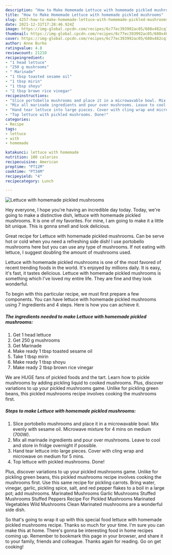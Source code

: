 ```yaml
---
description: "How to Make Homemade Lettuce with homemade pickled mushrooms"
title: "How to Make Homemade Lettuce with homemade pickled mushrooms"
slug: 4257-how-to-make-homemade-lettuce-with-homemade-pickled-mushrooms
date: 2021-12-31T17:28:46.924Z
image: https://img-global.cpcdn.com/recipes/6c77ec393992ac05/680x482cq70/lettuce-with-homemade-pickled-mushrooms-recipe-main-photo.jpg
thumbnail: https://img-global.cpcdn.com/recipes/6c77ec393992ac05/680x482cq70/lettuce-with-homemade-pickled-mushrooms-recipe-main-photo.jpg
cover: https://img-global.cpcdn.com/recipes/6c77ec393992ac05/680x482cq70/lettuce-with-homemade-pickled-mushrooms-recipe-main-photo.jpg
author: Anne Burke
ratingvalue: 4.8
reviewcount: 21210
recipeingredient:
- "1 head lettuce"
- "250 g mushrooms"
- " Marinade"
- "1 tbsp toasted sesame oil"
- "1 tbsp mirin"
- "1 tbsp shoyu"
- "2 tbsp brown rice vinegar"
recipeinstructions:
- "Slice portobello mushrooms and place it in a microwavable bowl. Mix evenly with sesame oil. Microwave mixture for 4 mins on medium (700W)."
- "Mix all marinade ingredients and pour over mushrooms. Leave to cool and store in fridge overnight if possible."
- "Hand tear lettuce into large pieces. Cover with cling wrap and microwave on medium for 5 mins."
- "Top lettuce with pickled mushrooms. Done!"
categories:
- Recipe
tags:
- lettuce
- with
- homemade

katakunci: lettuce with homemade 
nutrition: 100 calories
recipecuisine: American
preptime: "PT12M"
cooktime: "PT34M"
recipeyield: "4"
recipecategory: Lunch

---
```



![Lettuce with homemade pickled mushrooms](https://img-global.cpcdn.com/recipes/6c77ec393992ac05/680x482cq70/lettuce-with-homemade-pickled-mushrooms-recipe-main-photo.jpg)

Hey everyone, I hope you're having an incredible day today. Today, we're going to make a distinctive dish, lettuce with homemade pickled mushrooms. It is one of my favorites. For mine, I am going to make it a little bit unique. This is gonna smell and look delicious.

Great recipe for Lettuce with homemade pickled mushrooms. Can be serve hot or cold when you need a refreshing side dish! I use portobello mushrooms here but you can use any type of mushrooms. If not eating with lettuce, I suggest doubling the amount of mushrooms used.

Lettuce with homemade pickled mushrooms is one of the most favored of recent trending foods in the world. It's enjoyed by millions daily. It is easy, it's fast, it tastes delicious. Lettuce with homemade pickled mushrooms is something which I've loved my entire life. They are fine and they look wonderful.


To begin with this particular recipe, we must first prepare a few components. You can have lettuce with homemade pickled mushrooms using 7 ingredients and 4 steps. Here is how you can achieve it.

<!--inarticleads1-->

##### The ingredients needed to make Lettuce with homemade pickled mushrooms:

1. Get 1 head lettuce
1. Get 250 g mushrooms
1. Get  Marinade
1. Make ready 1 tbsp toasted sesame oil
1. Take 1 tbsp mirin
1. Make ready 1 tbsp shoyu
1. Make ready 2 tbsp brown rice vinegar


We are HUGE fans of pickled foods and the tart. Learn how to pickle mushrooms by adding pickling liquid to cooked mushrooms. Plus, discover variations to up your pickled mushrooms game. Unlike for pickling green beans, this pickled mushrooms recipe involves cooking the mushrooms first. 

<!--inarticleads2-->

##### Steps to make Lettuce with homemade pickled mushrooms:

1. Slice portobello mushrooms and place it in a microwavable bowl. Mix evenly with sesame oil. Microwave mixture for 4 mins on medium (700W).
1. Mix all marinade ingredients and pour over mushrooms. Leave to cool and store in fridge overnight if possible.
1. Hand tear lettuce into large pieces. Cover with cling wrap and microwave on medium for 5 mins.
1. Top lettuce with pickled mushrooms. Done!


Plus, discover variations to up your pickled mushrooms game. Unlike for pickling green beans, this pickled mushrooms recipe involves cooking the mushrooms first. Use this same recipe for pickling carrots. Bring water, vinegar, garlic, pickling spice, salt, and red pepper flakes to a boil in a large pot; add mushrooms. Marinated Mushrooms Garlic Mushrooms Stuffed Mushrooms Stuffed Peppers Recipe For Pickled Mushrooms Marinated Vegetables Wild Mushrooms Clean Marinated mushrooms are a wonderful side dish. 

So that's going to wrap it up with this special food lettuce with homemade pickled mushrooms recipe. Thanks so much for your time. I'm sure you can make this at home. There's gonna be interesting food in home recipes coming up. Remember to bookmark this page in your browser, and share it to your family, friends and colleague. Thanks again for reading. Go on get cooking!
